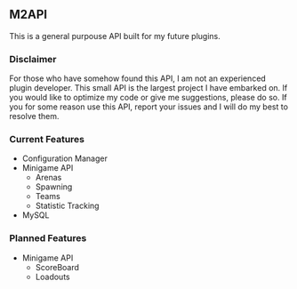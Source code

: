 ## M2API
This is a general purpouse API built for my future plugins.

### Disclaimer
For those who have somehow found this API, I am not an experienced plugin developer. This small API is the largest project I have embarked on. If you would like to optimize my code or give me suggestions, please do so. If you for some reason use this API, report your issues and I will do my best to resolve them.

### Current Features
- Configuration Manager
- Minigame API
    - Arenas
    - Spawning
    - Teams
    - Statistic Tracking
- MySQL
    
### Planned Features
- Minigame API
    - ScoreBoard
    - Loadouts